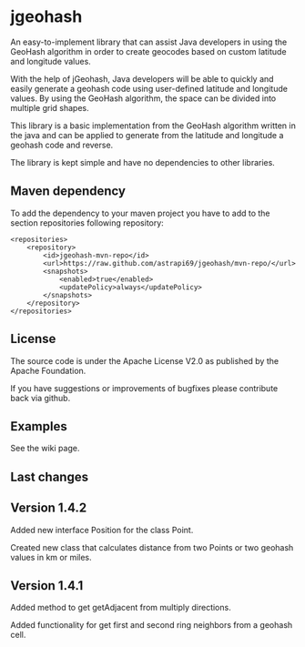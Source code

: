 jgeohash
========

An easy-to-implement library that can assist Java developers in using the GeoHash algorithm in order to create geocodes based on custom latitude and longitude values.

With the help of jGeohash, Java developers will be able to quickly and easily generate a geohash code using user-defined latitude and longitude values. By using the GeoHash algorithm, the space can be divided into multiple grid shapes.

This library is a basic implementation from the GeoHash algorithm written in the java and can be applied to generate from the latitude and longitude a geohash code and reverse. 

The library is kept simple and have no dependencies to other libraries.

Maven dependency
-------

To add the dependency to your maven project you have to add to the section repositories following repository:

	<repositories>
		<repository>
			<id>jgeohash-mvn-repo</id>
			<url>https://raw.github.com/astrapi69/jgeohash/mvn-repo/</url>
			<snapshots>
				<enabled>true</enabled>
				<updatePolicy>always</updatePolicy>
			</snapshots>
		</repository>
	</repositories>

License
-------

The source code is under the Apache License V2.0 as published by the Apache Foundation.

If you have suggestions or improvements of bugfixes please contribute back via github.

Examples
-------

See the wiki page.

Last changes
----------------------

Version 1.4.2
-------------
Added new interface Position for the class Point.

Created new class that calculates distance from two Points or two geohash values in km or miles.


Version 1.4.1
-------------

Added method to get getAdjacent from multiply directions.

Added functionality for get first and second ring neighbors from a geohash cell.
